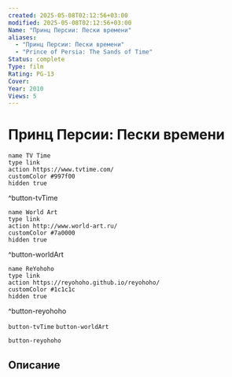 ```yaml
---
created: 2025-05-08T02:12:56+03:00
modified: 2025-05-08T02:12:56+03:00
Name: "Принц Персии: Пески времени"
aliases:
  - "Принц Персии: Пески времени"
  - "Prince of Persia: The Sands of Time"
Status: complete
Type: film
Rating: PG-13
Cover: 
Year: 2010
Views: 5
---
```


# Принц Персии: Пески времени




```button
name TV Time
type link
action https://www.tvtime.com/
customColor #997f00
hidden true
```
^button-tvTime

```button
name World Art
type link
action http://www.world-art.ru/
customColor #7a0000
hidden true
```
^button-worldArt

```button
name ReYohoho
type link
action https://reyohoho.github.io/reyohoho/
customColor #1c1c1c
hidden true
```
^button-reyohoho



`button-tvTime` `button-worldArt`

`button-reyohoho`

## Описание



